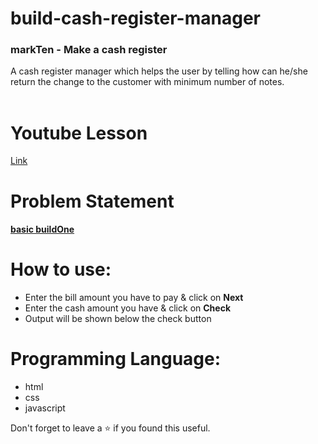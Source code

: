 # build-cash-register-manager
### markTen - Make a cash register
A cash register manager which helps the user by telling how can he/she return the change to the customer with minimum number of notes.
<br/>
<br/>

# Youtube Lesson
[Link](https://youtu.be/oqpuG3-Pnvc)

# Problem Statement
#### [**basic buildOne**](https://github.com/neogcamp/build/blob/main/basics/cash-register-manager.md)

# How to use:
 - Enter the bill amount you have to pay & click on **Next**
 - Enter the cash amount you have & click on **Check**
 - Output will be shown below the check button

# Programming Language:
 - html
 - css 
 - javascript 

Don't forget to leave a ⭐ if you found this useful.


